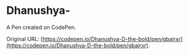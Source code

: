# Dhanushya-

A Pen created on CodePen.

Original URL: [https://codepen.io/Dhanushya-D-the-bold/pen/gbajrxr](https://codepen.io/Dhanushya-D-the-bold/pen/gbajrxr).
